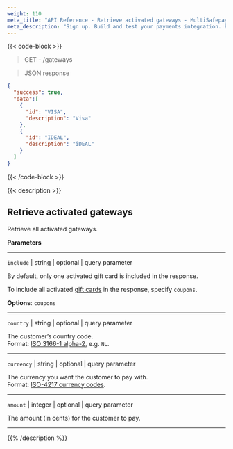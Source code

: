 ```yaml
---
weight: 110
meta_title: "API Reference - Retrieve activated gateways - MultiSafepay Docs"
meta_description: "Sign up. Build and test your payments integration. Explore our products and services. Use our API Reference, SDKs, and wrappers. Get support."
---
```

{{< code-block >}}

> GET - /gateways

> JSON response

```json
{
  "success": true,
  "data":[
    {
      "id": "VISA",
      "description": "Visa"
    },
    {
      "id": "IDEAL",
      "description": "iDEAL"
    }
  ]
}
```
{{< /code-block >}}

{{< description >}}

## Retrieve activated gateways

Retrieve all activated gateways.

**Parameters**

----------------
`include` | string | optional | query parameter

By default, only one activated gift card is included in the response.

To include all activated [gift cards](/api/#gift-cards) in the response, specify `coupons`.

**Options**: `coupons`

----------------
`country` | string | optional | query parameter

The customer’s country code.  
Format: [ISO 3166-1 alpha-2](https://en.wikipedia.org/wiki/ISO_3166-1_alpha-2), e.g. `NL`. 

----------------
`currency` | string | optional | query parameter

The currency you want the customer to pay with.  
Format: [ISO-4217 currency codes](https://www.iso.org/iso-4217-currency-codes.html). 

----------------
`amount` | integer | optional | query parameter

The amount (in cents) for the customer to pay. 

----------------

{{% /description %}}